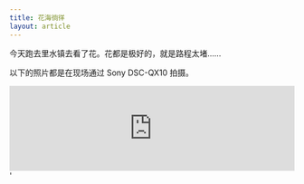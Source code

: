 ```yaml
---
title: 花海徜徉
layout: article
---
```


今天跑去里水镇去看了花。花都是极好的，就是路程太堵……

以下的照片都是在现场通过 Sony DSC-QX10 拍摄。

<iframe src="http://drp.io/e/Ah" width="100%" scrolling="no" frameborder="0" ></iframe>'